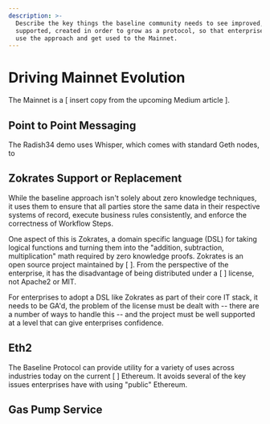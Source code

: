 ```yaml
---
description: >-
  Describe the key things the baseline community needs to see improved,
  supported, created in order to grow as a protocol, so that enterprises will
  use the approach and get used to the Mainnet.
---
```


# Driving Mainnet Evolution

The Mainnet is a \[ insert copy from the upcoming Medium article \]. 

## Point to Point Messaging

The Radish34 demo uses Whisper, which comes with standard Geth nodes, to 

## Zokrates Support or Replacement

While the baseline approach isn't solely about zero knowledge techniques, it uses them to ensure that all parties store the same data in their respective systems of record, execute business rules consistently, and enforce the correctness of Workflow Steps. 

One aspect of this is Zokrates, a domain specific language \(DSL\) for taking logical functions and turning them into the "addition, subtraction, multiplication" math required by zero knowledge proofs. Zokrates is an open source project maintained by \[  \]. From the perspective of the enterprise, it has the disadvantage of being distributed under a \[  \] license, not Apache2 or MIT. 

For enterprises to adopt a DSL like Zokrates as part of their core IT stack, it needs to be GA'd, the problem of the license must be dealt with -- there are a number of ways to handle this -- and the project must be well supported at a level that can give enterprises confidence.

## Eth2

The Baseline Protocol can provide utility for a variety of uses across industries today on the current \[  \] Ethereum. It avoids several of the key issues enterprises have with using "public" Ethereum. 

## Gas Pump Service



